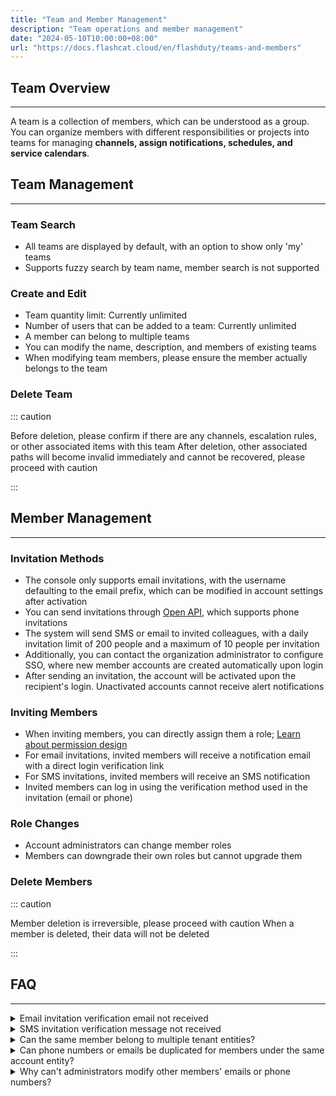 ```yaml
---
title: "Team and Member Management"
description: "Team operations and member management"
date: "2024-05-10T10:00:00+08:00"
url: "https://docs.flashcat.cloud/en/flashduty/teams-and-members"
---
```


<!-- 
## Video Guide
---
<Video src="https://download.flashcat.cloud/flashduty/video/team-and-members.mp4"></Video>
-->

## Team Overview
---
A team is a collection of members, which can be understood as a group. You can organize members with different responsibilities or projects into teams for managing **channels, assign notifications, schedules, and service calendars**.

## Team Management
---

### Team Search

- All teams are displayed by default, with an option to show only 'my' teams
- Supports fuzzy search by team name, member search is not supported

### Create and Edit

- Team quantity limit: Currently unlimited
- Number of users that can be added to a team: Currently unlimited
- A member can belong to multiple teams
- You can modify the name, description, and members of existing teams
- When modifying team members, please ensure the member actually belongs to the team

### Delete Team

::: caution

Before deletion, please confirm if there are any channels, escalation rules, or other associated items with this team
After deletion, other associated paths will become invalid immediately and cannot be recovered, please proceed with caution

:::

## Member Management
---

### Invitation Methods

- The console only supports email invitations, with the username defaulting to the email prefix, which can be modified in account settings after activation
- You can send invitations through [Open API](https://developer.flashcat.cloud/api-110655699), which supports phone invitations
- The system will send SMS or email to invited colleagues, with a daily invitation limit of 200 people and a maximum of 10 people per invitation
- Additionally, you can contact the organization administrator to configure SSO, where new member accounts are created automatically upon login
- After sending an invitation, the account will be activated upon the recipient's login. Unactivated accounts cannot receive alert notifications

### Inviting Members

- When inviting members, you can directly assign them a role; [Learn about permission design](https://docs.flashcat.cloud/en/flashduty/permission-overview?nav=01JCQ7A4N4WRWNXW8EWEHXCMF5)
- For email invitations, invited members will receive a notification email with a direct login verification link
- For SMS invitations, invited members will receive an SMS notification
- Invited members can log in using the verification method used in the invitation (email or phone)

### Role Changes

- Account administrators can change member roles
- Members can downgrade their own roles but cannot upgrade them

### Delete Members
::: caution

Member deletion is irreversible, please proceed with caution
When a member is deleted, their data will not be deleted

:::

## FAQ
---
<details>
  <summary>Email invitation verification email not received</summary>
  Please verify the email address is correct, check the spam folder, and ensure no blocking policies are set. If everything is normal, try having the inviter resend the invitation or contact official technical support
</details>

<details>
  <summary>SMS invitation verification message not received</summary>
  Please verify the phone number is correct and no blocking policies are set. If everything is normal, try having the inviter resend the invitation or contact official technical support
</details>

<details>
  <summary>Can the same member belong to multiple tenant entities?</summary>
  Yes, for example, if member A belongs to multiple entities, they will be prompted to select which entity to log into during login
</details>

<details>
  <summary>Can phone numbers or emails be duplicated for members under the same account entity?</summary>
  No, phone numbers and emails must be unique
</details>

<details>
  <summary>Why can't administrators modify other members' emails or phone numbers?</summary>
  Phone numbers and emails are crucial channels for incident notifications and console login. To prevent unauthorized modifications that could lead to unexpected incidents, only the members themselves can modify these details, and verification is required
</details>


